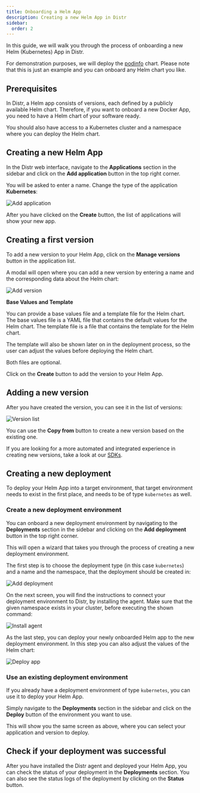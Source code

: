 ```yaml
---
title: Onboarding a Helm App
description: Creating a new Helm App in Distr
sidebar:
  order: 2
---
```


In this guide, we will walk you through the process of onboarding a new Helm (Kubernetes) App in Distr.

For demonstration purposes, we will deploy the [podinfo](https://github.com/stefanprodan/podinfo) chart.
Please note that this is just an example and you can onboard any Helm chart you like.

## Prerequisites

In Distr, a Helm app consists of versions, each defined by a publicly available Helm chart.
Therefore, if you want to onboard a new Docker App, you need to have a Helm chart of your software ready.

You should also have access to a Kubernetes cluster and a namespace where you can deploy the Helm chart.

## Creating a new Helm App

In the Distr web interface, navigate to the **Applications** section in the sidebar and click on the **Add application** button in the top right corner.

You will be asked to enter a name. Change the type of the application **Kubernetes**:

![Add application](../../../../../assets/docs/guides/kubernetes_create.png)

After you have clicked on the **Create** button, the list of applications will show your new app.

## Creating a first version

To add a new version to your Helm App, click on the **Manage versions** button in the application list.

A modal will open where you can add a new version by entering a name and the corresponding data about the Helm chart:

![Add version](../../../../../assets/docs/guides/kubernetes_version.png)

**Base Values and Template**

You can provide a base values file and a template file for the Helm chart.
The base values file is a YAML file that contains the default values for the Helm chart.
The template file is a file that contains the template for the Helm chart.

The template will also be shown later on in the deployment process, so the user can adjust the values before deploying the Helm chart.

Both files are optional.

Click on the **Create** button to add the version to your Helm App.

## Adding a new version

After you have created the version, you can see it in the list of versions:

![Version list](../../../../../assets/docs/guides/kubernets_version_manage.png)

You can use the **Copy from** button to create a new version based on the existing one.

If you are looking for a more automated and integrated experience in creating new versions, take a look at our [SDKs](/docs/integrations/sdk).

## Creating a new deployment

To deploy your Helm App into a target environment, that target environment needs to exist in the first place, and needs to be of type `kubernetes` as well.

### Create a new deployment environment

You can onboard a new deployment environment by navigating to the **Deployments** section in the sidebar and clicking on the **Add deployment** button in the top right corner.

This will open a wizard that takes you through the process of creating a new deployment environment.

The first step is to choose the deployment type (in this case `kubernetes`) and a name and the namespace, that the deployment should be created in:

![Add deployment](../../../../../assets/docs/guides/kubernetes_deployment.png)

On the next screen, you will find the instructions to connect your deployment environment to Distr, by installing the agent.
Make sure that the given namespace exists in your cluster, before executing the shown command:

![Install agent](../../../../../assets/docs/guides/kubernetes_connect.png)

As the last step, you can deploy your newly onboarded Helm app to the new deployment environment.
In this step you can also adjust the values of the Helm chart:

![Deploy app](../../../../../assets/docs/guides/kubernetes_deploy.png)

### Use an existing deployment environment

If you already have a deployment environment of type `kubernetes`, you can use it to deploy your Helm App.

Simply navigate to the **Deployments** section in the sidebar and click on the **Deploy** button of the environment you want to use.

This will show you the same screen as above, where you can select your application and version to deploy.

## Check if your deployment was successful

After you have installed the Distr agent and deployed your Helm App, you can check the status of your deployment in the **Deployments** section.
You can also see the status logs of the deployment by clicking on the **Status** button.
